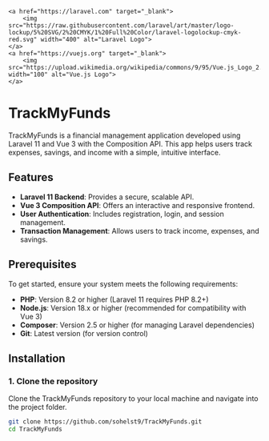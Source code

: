     <a href="https://laravel.com" target="_blank">
        <img src="https://raw.githubusercontent.com/laravel/art/master/logo-lockup/5%20SVG/2%20CMYK/1%20Full%20Color/laravel-logolockup-cmyk-red.svg" width="400" alt="Laravel Logo">
    </a>
    <a href="https://vuejs.org" target="_blank">
        <img src="https://upload.wikimedia.org/wikipedia/commons/9/95/Vue.js_Logo_2.svg" width="100" alt="Vue.js Logo">
    </a>
</p>

# TrackMyFunds

TrackMyFunds is a financial management application developed using Laravel 11 and Vue 3 with the Composition API. This app helps users track expenses, savings, and income with a simple, intuitive interface.

## Features
- **Laravel 11 Backend**: Provides a secure, scalable API.
- **Vue 3 Composition API**: Offers an interactive and responsive frontend.
- **User Authentication**: Includes registration, login, and session management.
- **Transaction Management**: Allows users to track income, expenses, and savings.

## Prerequisites
To get started, ensure your system meets the following requirements:

- **PHP**: Version 8.2 or higher (Laravel 11 requires PHP 8.2+)
- **Node.js**: Version 18.x or higher (recommended for compatibility with Vue 3)
- **Composer**: Version 2.5 or higher (for managing Laravel dependencies)
- **Git**: Latest version (for version control)

## Installation

### 1. Clone the repository
Clone the TrackMyFunds repository to your local machine and navigate into the project folder.

```bash
git clone https://github.com/sohelst9/TrackMyFunds.git
cd TrackMyFunds


